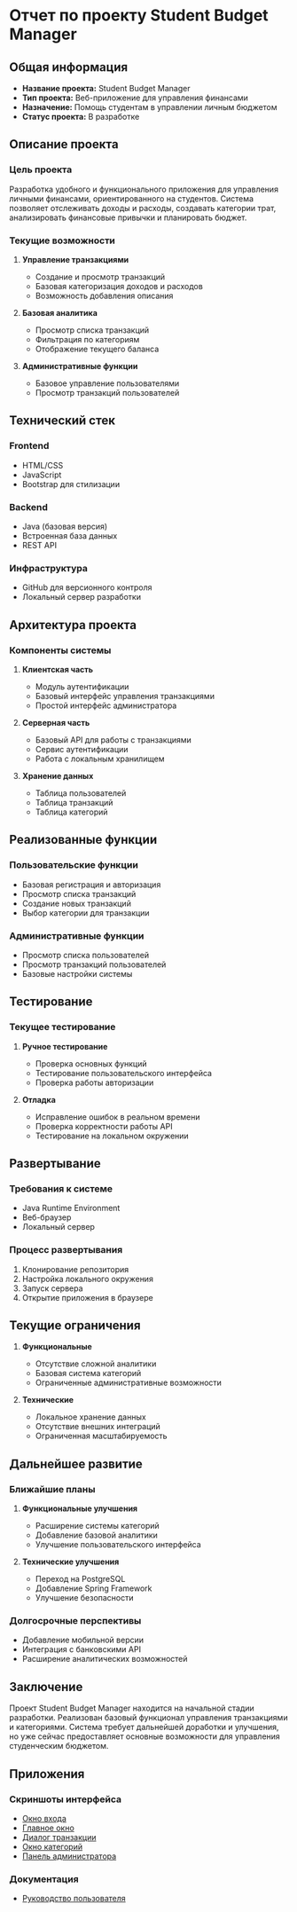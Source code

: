 # Отчет по проекту Student Budget Manager

## Общая информация
- **Название проекта:** Student Budget Manager
- **Тип проекта:** Веб-приложение для управления финансами
- **Назначение:** Помощь студентам в управлении личным бюджетом
- **Статус проекта:** В разработке

## Описание проекта

### Цель проекта
Разработка удобного и функционального приложения для управления личными финансами, ориентированного на студентов. Система позволяет отслеживать доходы и расходы, создавать категории трат, анализировать финансовые привычки и планировать бюджет.

### Текущие возможности
1. **Управление транзакциями**
   - Создание и просмотр транзакций
   - Базовая категоризация доходов и расходов
   - Возможность добавления описания

2. **Базовая аналитика**
   - Просмотр списка транзакций
   - Фильтрация по категориям
   - Отображение текущего баланса

3. **Административные функции**
   - Базовое управление пользователями
   - Просмотр транзакций пользователей

## Технический стек

### Frontend
- HTML/CSS
- JavaScript
- Bootstrap для стилизации

### Backend
- Java (базовая версия)
- Встроенная база данных
- REST API

### Инфраструктура
- GitHub для версионного контроля
- Локальный сервер разработки

## Архитектура проекта

### Компоненты системы
1. **Клиентская часть**
   - Модуль аутентификации
   - Базовый интерфейс управления транзакциями
   - Простой интерфейс администратора

2. **Серверная часть**
   - Базовый API для работы с транзакциями
   - Сервис аутентификации
   - Работа с локальным хранилищем

3. **Хранение данных**
   - Таблица пользователей
   - Таблица транзакций
   - Таблица категорий

## Реализованные функции

### Пользовательские функции
- Базовая регистрация и авторизация
- Просмотр списка транзакций
- Создание новых транзакций
- Выбор категории для транзакции

### Административные функции
- Просмотр списка пользователей
- Просмотр транзакций пользователей
- Базовые настройки системы

## Тестирование

### Текущее тестирование
1. **Ручное тестирование**
   - Проверка основных функций
   - Тестирование пользовательского интерфейса
   - Проверка работы авторизации

2. **Отладка**
   - Исправление ошибок в реальном времени
   - Проверка корректности работы API
   - Тестирование на локальном окружении

## Развертывание

### Требования к системе
- Java Runtime Environment
- Веб-браузер
- Локальный сервер

### Процесс развертывания
1. Клонирование репозитория
2. Настройка локального окружения
3. Запуск сервера
4. Открытие приложения в браузере

## Текущие ограничения
1. **Функциональные**
   - Отсутствие сложной аналитики
   - Базовая система категорий
   - Ограниченные административные возможности

2. **Технические**
   - Локальное хранение данных
   - Отсутствие внешних интеграций
   - Ограниченная масштабируемость

## Дальнейшее развитие

### Ближайшие планы
1. **Функциональные улучшения**
   - Расширение системы категорий
   - Добавление базовой аналитики
   - Улучшение пользовательского интерфейса

2. **Технические улучшения**
   - Переход на PostgreSQL
   - Добавление Spring Framework
   - Улучшение безопасности

### Долгосрочные перспективы
- Добавление мобильной версии
- Интеграция с банковскими API
- Расширение аналитических возможностей

## Заключение

Проект Student Budget Manager находится на начальной стадии разработки. Реализован базовый функционал управления транзакциями и категориями. Система требует дальнейшей доработки и улучшения, но уже сейчас предоставляет основные возможности для управления студенческим бюджетом.

## Приложения

### Скриншоты интерфейса
- [Окно входа](images/login.png)
- [Главное окно](images/main-window.png)
- [Диалог транзакции](images/transaction-dialog.png)
- [Окно категорий](images/categories-window.png)
- [Панель администратора](images/admin-panel.png)

### Документация
- [Руководство пользователя](USER_MANUAL.md) 